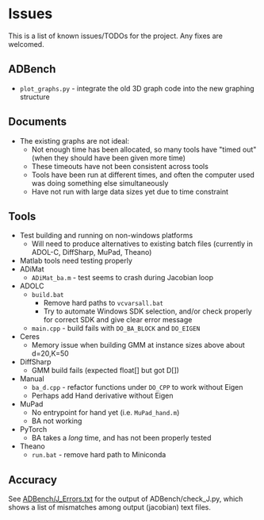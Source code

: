 # Issues

This is a list of known issues/TODOs for the project. Any fixes are welcomed.

## ADBench

- `plot_graphs.py` - integrate the old 3D graph code into the new graphing structure

## Documents

- The existing graphs are not ideal:
    - Not enough time has been allocated, so many tools have "timed out" (when they should have been given more time)
    - These timeouts have not been consistent across tools
    - Tools have been run at different times, and often the computer used was doing something else simultaneously
    - Have not run with large data sizes yet due to time constraint

## Tools

- Test building and running on non-windows platforms
    - Will need to produce alternatives to existing batch files (currently in ADOL-C, DiffSharp, MuPad, Theano)
- Matlab tools need testing properly
- ADiMat
    - `ADiMat_ba.m` - test seems to crash during Jacobian loop
- ADOLC
    - `build.bat`
        - Remove hard paths to `vcvarsall.bat`
        - Try to automate Windows SDK selection, and/or check properly for correct SDK and give clear error message
    - `main.cpp` - build fails with `DO_BA_BLOCK` and `DO_EIGEN`
- Ceres
    - Memory issue when building GMM at instance sizes above about d=20,K=50
- DiffSharp
    - GMM build fails (expected float[] but got D[])
- Manual
    - `ba_d.cpp` - refactor functions under `DO_CPP` to work without Eigen
    - Perhaps add Hand derivative without Eigen
- MuPad
    - No entrypoint for hand yet (i.e. `MuPad_hand.m`)
    - BA not working
- PyTorch
    - BA takes a *long* time, and has not been properly tested
- Theano
    - `run.bat` - remove hard path to Miniconda

## Accuracy

See [ADBench/J_Errors.txt](/ADBench/J_Errors.txt) for the output of ADBench/check_J.py, which shows a list of mismatches among output (jacobian) text files.
